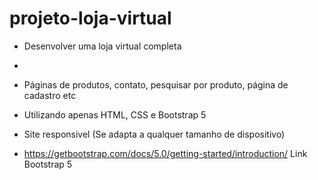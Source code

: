 # projeto-loja-virtual

- Desenvolver uma loja virtual completa 
- 
- Páginas de produtos, contato, pesquisar por produto, página de cadastro etc

- Utilizando apenas HTML, CSS e Bootstrap 5 

- Site responsivel (Se adapta a qualquer tamanho de dispositivo)


- https://getbootstrap.com/docs/5.0/getting-started/introduction/   Link Bootstrap 5  
